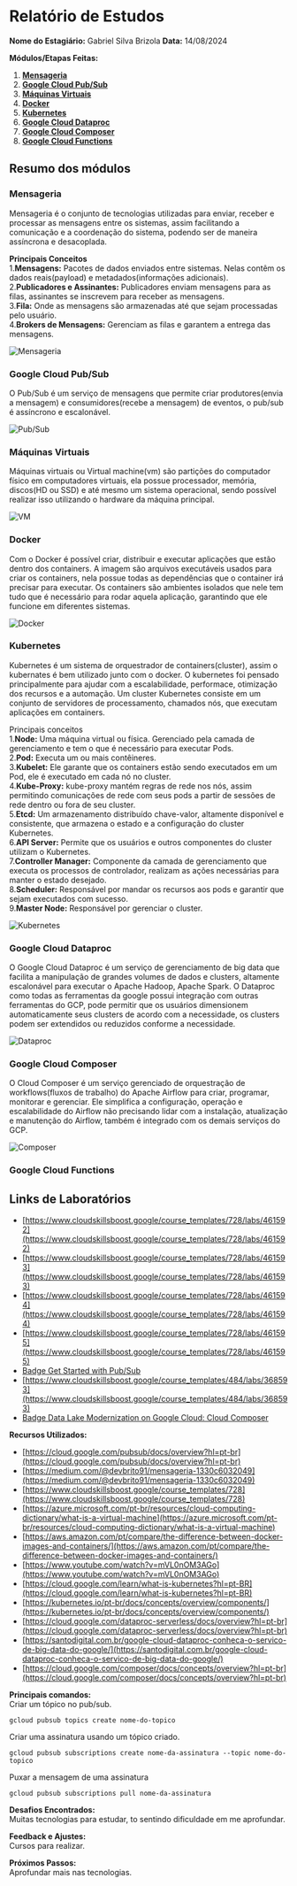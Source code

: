 # Relatório de Estudos

**Nome do Estagiário:** Gabriel Silva Brizola 
**Data:** 14/08/2024

**Módulos/Etapas Feitas:**  
1. [**Mensageria**](#mensageria)         
2. [**Google Cloud Pub/Sub**](#pubsub)     
3. [**Máquinas Virtuais**](#vm)     
4. [**Docker**](#docker)     
5. [**Kubernetes**](#kubernetes)     
6. [**Google Cloud Dataproc**](#dataproc)
7. [**Google Cloud Composer**](#composer)
8. [**Google Cloud Functions**](#functions)

## Resumo dos módulos 

### Mensageria <a id = "mensageria"></a>
Mensageria é o conjunto de tecnologias utilizadas para enviar, receber e processar as mensagens entre os sistemas, assim facilitando a comunicação e a coordenação do sistema, podendo ser de maneira assíncrona e desacoplada.

**Principais Conceitos**   
1.**Mensagens:** Pacotes de dados enviados entre sistemas. Nelas contêm os dados reais(payload) e metadados(informações adicionais).        
2.**Publicadores e Assinantes:** Publicadores enviam mensagens para as filas, assinantes se inscrevem para receber as mensagens.    
3.**Fila:** Onde as mensagens são armazenadas até que sejam processadas pelo usuário.     
4.**Brokers de Mensagens:** Gerenciam as filas e garantem a entrega das mensagens.       

![Mensageria](Imagens/Mensageria.webp)

### Google Cloud Pub/Sub <a id = "pubsub"></a>
O Pub/Sub é um serviço de mensagens que permite criar produtores(envia a mensagem) e consumidores(recebe a mensagem) de eventos, o pub/sub é assíncrono e escalonável.

![Pub/Sub](Imagens/pubsub.png)

### Máquinas Virtuais <a id = "vm"></a>
Máquinas virtuais ou Virtual machine(vm) são partições do computador físico em computadores virtuais, ela possue processador, memória, discos(HD ou SSD) e até mesmo um sistema operacional, sendo possível realizar isso utilizando o hardware da máquina principal.

![VM](Imagens/vm.avif)

### Docker <a id = "docker"></a>
Com o Docker é possível criar, distribuir e executar aplicações que estão dentro dos containers. A imagem são arquivos executáveis usados para criar os containers, nela possue todas as dependências que o container irá precisar para executar. Os containers são ambientes isolados que nele tem tudo que é necessário para rodar aquela aplicação, garantindo que ele funcione em diferentes sistemas.

![Docker](Imagens/docker-architecture.webp)

### Kubernetes <a id = "kubernetes"></a>
Kubernetes é um sistema de orquestrador de containers(cluster), assim o kubernates é bem utilizado junto com o docker. O kubernetes foi pensado principalmente para ajudar com a escalabilidade, performace, otimização dos recursos e a automação. Um cluster Kubernetes consiste em um conjunto de servidores de processamento, chamados nós, que executam aplicações em containers.

Principais conceitos          
1.**Node:** Uma máquina virtual ou física. Gerenciado pela camada de gerenciamento e tem o que é necessário para executar Pods.    
2.**Pod:** Executa um ou mais contêineres.       
3.**Kubelet:** Ele garante que os containers estão sendo executados em um Pod, ele é executado em cada nó no cluster.             
4.**Kube-Proxy:** kube-proxy mantém regras de rede nos nós, assim permitindo comunicações de rede com seus pods a partir de sessões de rede dentro ou fora de seu cluster.           
5.**Etcd:** Um armazenamento distribuído chave-valor, altamente disponível e consistente, que armazena o estado e a configuração do cluster Kubernetes.         
6.**API Server:** Permite que os usuários e outros componentes do cluster utilizam o Kubernetes.      
7.**Controller Manager:** Componente da camada de gerenciamento que executa os processos de controlador, realizam as ações necessárias para manter o estado desejado.       
8.**Scheduler:** Responsável por mandar os recursos aos pods e garantir que sejam executados com sucesso.      
9.**Master Node:** Responsável por gerenciar o cluster.

![Kubernetes](Imagens/components-of-kubernetes.png)

### Google Cloud Dataproc <a id = "dataproc"></a>
O Google Cloud Dataproc é um serviço de gerenciamento de big data que facilita a manipulação de grandes volumes de dados e clusters, altamente escalonável para executar o Apache Hadoop, Apache Spark. O Dataproc como todas as ferramentas da google possui integração com outras ferramentas do GCP, pode permitir que os usuários dimensionem automaticamente seus clusters de acordo com a necessidade, os clusters podem ser extendidos ou reduzidos conforme a necessidade.

![Dataproc](Imagens/Dataproc.png)

### Google Cloud Composer <a id = "composer"></a>
O Cloud Composer é um serviço gerenciado de orquestração de workflows(fluxos de trabalho) do Apache Airflow para criar, programar, monitorar e gerenciar. Ele simplifica a configuração, operação e escalabilidade do Airflow não precisando lidar com a instalação, atualização e manutenção do Airflow, também é integrado com os demais serviços do GCP.

![Composer](Imagens/composer-1-public-ip-architecture.svg)

### Google Cloud Functions <a id = "functions"></a>


## Links de Laboratórios
- [https://www.cloudskillsboost.google/course_templates/728/labs/461592](https://www.cloudskillsboost.google/course_templates/728/labs/461592)
- [https://www.cloudskillsboost.google/course_templates/728/labs/461593](https://www.cloudskillsboost.google/course_templates/728/labs/461593)
- [https://www.cloudskillsboost.google/course_templates/728/labs/461594](https://www.cloudskillsboost.google/course_templates/728/labs/461594)
- [https://www.cloudskillsboost.google/course_templates/728/labs/461595](https://www.cloudskillsboost.google/course_templates/728/labs/461595)
- [Badge Get Started with Pub/Sub](https://www.credly.com/badges/e28ce085-02eb-4113-b36c-e6081a91d5fd/linked_in_profile)
- [https://www.cloudskillsboost.google/course_templates/484/labs/368593](https://www.cloudskillsboost.google/course_templates/484/labs/368593)
- [Badge Data Lake Modernization on Google Cloud: Cloud Composer](https://www.cloudskillsboost.google/public_profiles/a327db39-0839-45f9-8d75-350a5521e512/badges/10575338)

**Recursos Utilizados:**  
- [https://cloud.google.com/pubsub/docs/overview?hl=pt-br](https://cloud.google.com/pubsub/docs/overview?hl=pt-br)
- [https://medium.com/@devbrito91/mensageria-1330c6032049](https://medium.com/@devbrito91/mensageria-1330c6032049)
- [https://www.cloudskillsboost.google/course_templates/728](https://www.cloudskillsboost.google/course_templates/728)
- [https://azure.microsoft.com/pt-br/resources/cloud-computing-dictionary/what-is-a-virtual-machine](https://azure.microsoft.com/pt-br/resources/cloud-computing-dictionary/what-is-a-virtual-machine)
- [https://aws.amazon.com/pt/compare/the-difference-between-docker-images-and-containers/](https://aws.amazon.com/pt/compare/the-difference-between-docker-images-and-containers/)
- [https://www.youtube.com/watch?v=mVL0nOM3AGo](https://www.youtube.com/watch?v=mVL0nOM3AGo)
- [https://cloud.google.com/learn/what-is-kubernetes?hl=pt-BR](https://cloud.google.com/learn/what-is-kubernetes?hl=pt-BR)
- [https://kubernetes.io/pt-br/docs/concepts/overview/components/](https://kubernetes.io/pt-br/docs/concepts/overview/components/)
- [https://cloud.google.com/dataproc-serverless/docs/overview?hl=pt-br](https://cloud.google.com/dataproc-serverless/docs/overview?hl=pt-br)
- [https://santodigital.com.br/google-cloud-dataproc-conheca-o-servico-de-big-data-do-google/](https://santodigital.com.br/google-cloud-dataproc-conheca-o-servico-de-big-data-do-google/)
- [https://cloud.google.com/composer/docs/concepts/overview?hl=pt-br](https://cloud.google.com/composer/docs/concepts/overview?hl=pt-br)


**Principais comandos:**  
Criar um tópico no pub/sub.
```
gcloud pubsub topics create nome-do-topico
```
Criar uma assinatura usando um tópico criado.
```
gcloud pubsub subscriptions create nome-da-assinatura --topic nome-do-topico
```
Puxar a mensagem de uma assinatura
```
gcloud pubsub subscriptions pull nome-da-assinatura
```

**Desafios Encontrados:**  
Muitas tecnologias para estudar, to sentindo dificuldade em me aprofundar.

**Feedback e Ajustes:**  
Cursos para realizar.

**Próximos Passos:**  
Aprofundar mais nas tecnologias.
